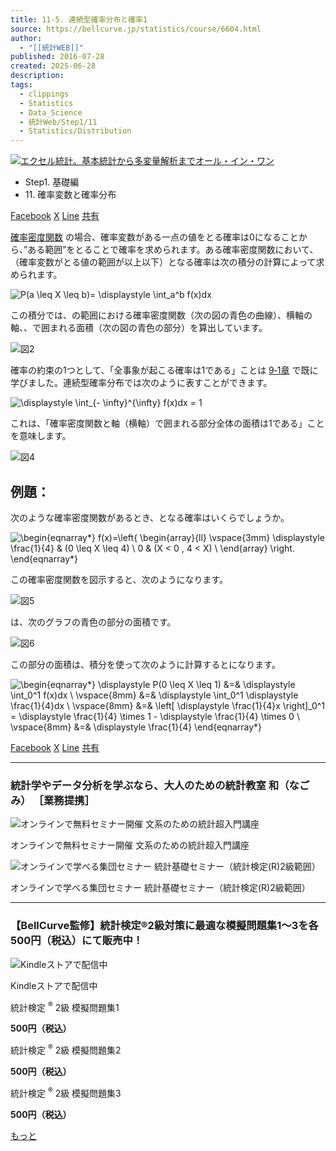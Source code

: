```yaml
---
title: 11-5. 連続型確率分布と確率1
source: https://bellcurve.jp/statistics/course/6604.html
author:
  - "[[統計WEB]]"
published: 2016-07-28
created: 2025-06-28
description: 
tags:
  - clippings
  - Statistics
  - Data_Science
  - 統計Web/Step1/11
  - Statistics/Distribution
---
```

[![エクセル統計。基本統計から多変量解析までオール・イン・ワン](https://bellcurve.jp/statistics/wp-content/uploads/2024/09/statistics02_a_ver3.png "エクセル統計。基本統計から多変量解析までオール・イン・ワン")](https://bellcurve.jp/ex/)

- Step1. 基礎編
- 11\. 確率変数と確率分布

[Facebook](https://bellcurve.jp/#facebook "Facebook") [X](https://bellcurve.jp/#x "X") [Line](https://bellcurve.jp/#line "Line") [共有](https://www.addtoany.com/share#url=https%3A%2F%2Fbellcurve.jp%2Fstatistics%2Fcourse%2F6604.html&title=11-5.%20%E9%80%A3%E7%B6%9A%E5%9E%8B%E7%A2%BA%E7%8E%87%E5%88%86%E5%B8%83%E3%81%A8%E7%A2%BA%E7%8E%871)

[確率密度関数](https://bellcurve.jp/statistics/glossary/811.html) の場合、確率変数がある一点の値をとる確率は0になることから、”ある範囲”をとることで確率を求められます。ある確率密度関数において、（確率変数がとる値の範囲が以上以下）となる確率は次の積分の計算によって求められます。

![ P(a \leq X \leq b)= \displaystyle \int_a^b f(x)dx ](https://bellcurve.jp/statistics/wp-content/ql-cache/quicklatex.com-b1ce2109227dd1a8c0bab6ec3fbae6b8_l3.svg "Rendered by QuickLaTeX.com")

この積分では、の範囲における確率密度関数（次の図の青色の曲線）、横軸の軸、、で囲まれる面積（次の図の青色の部分）を算出しています。

![図2](https://bellcurve.jp/statistics/wp-content/uploads/2016/07/2b530e80c7d0de90885e285c5d798063-17.png)

確率の約束の1つとして、「全事象が起こる確率は1である」ことは [9‐1章](https://bellcurve.jp/statistics/course/6339.html) で既に学びました。連続型確率分布では次のように表すことができます。

![ \displaystyle \int_{- \infty}^{\infty} f(x)dx = 1 ](https://bellcurve.jp/statistics/wp-content/ql-cache/quicklatex.com-81b4237822fecbd1d1f148bc19253d49_l3.svg "Rendered by QuickLaTeX.com")

これは、「確率密度関数と軸（横軸）で囲まれる部分全体の面積は1である」ことを意味します。

![図4](https://bellcurve.jp/statistics/wp-content/uploads/2016/07/3a4f695a458cb0ac0aceaa2eb13ac2dd-6.png)

## 例題：

次のような確率密度関数があるとき、となる確率はいくらでしょうか。

![ \begin{eqnarray*} f(x)=\left\{ \begin{array}{ll}  \vspace{3mm} \displaystyle \frac{1}{4} & (0 \leq X \leq 4) \\ 0 & (X < 0 , 4 < X) \\ \end{array} \right. \end{eqnarray*} ](https://bellcurve.jp/statistics/wp-content/ql-cache/quicklatex.com-9623416facd2d40d2c4a95330a991cae_l3.svg "Rendered by QuickLaTeX.com")

この確率密度関数を図示すると、次のようになります。

![図5](https://bellcurve.jp/statistics/wp-content/uploads/2016/07/f96d9b4281f6d16b3c7589aed5a17be5-2.png)

は、次のグラフの青色の部分の面積です。

![図6](https://bellcurve.jp/statistics/wp-content/uploads/2016/07/94ed160662be198949535a112047e9b4-1.png)

この部分の面積は、積分を使って次のように計算するとになります。

![ \begin{eqnarray*} \displaystyle P(0 \leq X \leq 1) &=& \displaystyle \int_0^1 f(x)dx \\ \vspace{8mm} &=& \displaystyle \int_0^1 \displaystyle \frac{1}{4}dx  \\ \vspace{8mm} &=& \left[ \displaystyle \frac{1}{4}x \right]_0^1 = \displaystyle \frac{1}{4} \times 1 - \displaystyle \frac{1}{4} \times 0 \\ \vspace{8mm} &=& \displaystyle \frac{1}{4} \end{eqnarray*} ](https://bellcurve.jp/statistics/wp-content/ql-cache/quicklatex.com-de168092579edafacabf7ef1b4a5db2e_l3.svg "Rendered by QuickLaTeX.com")

[Facebook](https://bellcurve.jp/#facebook "Facebook") [X](https://bellcurve.jp/#x "X") [Line](https://bellcurve.jp/#line "Line") [共有](https://www.addtoany.com/share#url=https%3A%2F%2Fbellcurve.jp%2Fstatistics%2Fcourse%2F6604.html&title=11-5.%20%E9%80%A3%E7%B6%9A%E5%9E%8B%E7%A2%BA%E7%8E%87%E5%88%86%E5%B8%83%E3%81%A8%E7%A2%BA%E7%8E%871)

---

### 統計学やデータ分析を学ぶなら、大人のための統計教室 和（なごみ） ［業務提携］

![オンラインで無料セミナー開催 文系のための統計超入門講座](https://bellcurve.jp/statistics/wp-content/uploads/2025/05/toukeicyounyumon.png)

オンラインで無料セミナー開催 文系のための統計超入門講座

![オンラインで学べる集団セミナー 統計基礎セミナー（統計検定(R)2級範囲）](https://bellcurve.jp/statistics/wp-content/uploads/2025/05/toukeikiso.png)

オンラインで学べる集団セミナー 統計基礎セミナー（統計検定(R)2級範囲）

---

### 【BellCurve監修】統計検定®2級対策に最適な模擬問題集1～3を各500円（税込）にて販売中！

![Kindleストアで配信中](https://bellcurve.jp/statistics/wp-content/uploads/2018/07/bnr_kindle.png)

Kindleストアで配信中

統計検定 <sup>®</sup> 2級 模擬問題集1

**500円（税込）**  

統計検定 <sup>®</sup> 2級 模擬問題集2

**500円（税込）**  

統計検定 <sup>®</sup> 2級 模擬問題集3

**500円（税込）**  

[もっと](https://bellcurve.jp/statistics/course/#addtoany "すべてを表示")